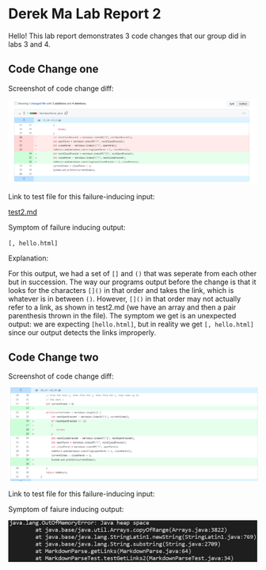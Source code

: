 # Derek Ma Lab Report 2

Hello! This lab report demonstrates 3 code changes that our group did in labs 3 and 4.

## Code Change one

Screenshot of code change diff:

![sscc1](sscc1.png)

Link to test file for this failure-inducing input:

[test2.md](https://raw.githubusercontent.com/Prodlax/markdown-parse/ccc40cabe3dcb0edf868570196ae4491a0388432/test2.md)

Symptom of failure inducing output:

`[, hello.html]`

Explanation:

For this output, we had a set of `[]` and `()` that was seperate from each other but in succession. The way our programs output before the change is that it looks for the characters `[]()` in that order and takes the link, which is whatever is in between `()`. However, `[]()` in that order may not actually refer to a link, as shown in test2.md (we have an array and then a pair parenthesis thrown in the file). The symptom we get is an unexpected output: we are expecting `[hello.html]`, but in reality we get `[, hello.html]` since our output detects the links improperly.

## Code Change two

Screenshot of code change diff: 

![sscc2](sscc2.png)

Link to test file for this failure-inducing input:

Symptom of faiure inducing output:

![ssfailure2.png](ssfailure2.png)

